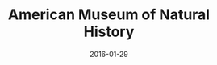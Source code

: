 ---
layout: site
title: "American Museum of Natural History"
date: 2016-01-29
categories: [education]
version: 1.6.1
major: 1
minor: 6
patch: 1
slug: amnh
link: https://ticketing.amnh.org/#/tickets
permalink: /sites/:slug
---